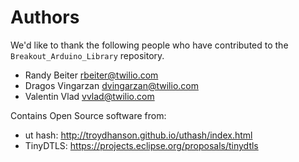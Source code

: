 # Authors

We'd like to thank the following people who have contributed to the
`Breakout_Arduino_Library` repository.

- Randy Beiter <rbeiter@twilio.com>
- Dragos Vingarzan <dvingarzan@twilio.com>
- Valentin Vlad <vvlad@twilio.com>

Contains Open Source software from:

- ut hash: http://troydhanson.github.io/uthash/index.html
- TinyDTLS: https://projects.eclipse.org/proposals/tinydtls
